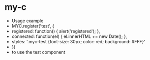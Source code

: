 # my-c

 * Usage example
 * MYC.register('test', { 
 *  registered: function() { alert('registered'); },
 *  connected: function(el) { el.innerHTML += new Date(); },
 *  styles: '.myc-test {font-size: 30px; color: red; background: #FFF}'
 * })
 * <my-c class="myc-test"></my-c> to use the test component
